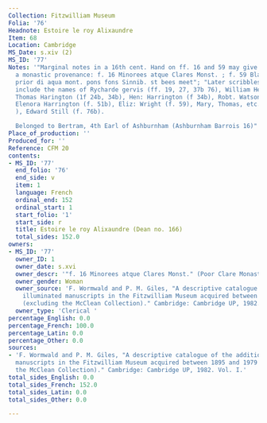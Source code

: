 ```yaml
---
Collection: Fitzwilliam Museum
Folia: '76'
Headnote: Estoire le roy Alixaundre
Item: 68
Location: Cambridge
MS_Date: s.xiv (2)
MS_ID: '77'
Notes: '"Marginal notes in a 16th cent. Hand on ff. 16 and 59 may give evidence of
  a monastic provenance: f. 16 Minorees atque Clares Monst. ; f. 59 Blandigo monstead
  prior di aqua mont. pons fons Sinnib. st bees meet"; "Later scribbles in the margins
  include the names of Rycharde gervis (ff. 19, 27, 37b 76), William Hey (f. 20b),
  Thomas Harington (1f 24b, 34b), Hen: Harrington (f 34b), Robt. Watsonn (f. 47b),
  Elenora Harrington (f. 51b), Eliz: Wright (f. 59), Mary, Thomas, etc. Raffy (f.59
  ), Edward Still (f. 76b).

  Belonged to Bertram, 4th Earl of Ashburnham (Ashburnham Barrois 16)"'
Place_of_production: ''
Produced_for: ''
Reference: CFM 20
contents:
- MS_ID: '77'
  end_folio: '76'
  end_side: v
  item: 1
  language: French
  ordinal_end: 152
  ordinal_start: 1
  start_folio: '1'
  start_side: r
  title: Estoire le roy Alixaundre (Dean no. 166)
  total_sides: 152.0
owners:
- MS_ID: '77'
  owner_ID: 1
  owner_date: s.xvi
  owner_descr: '"f. 16 Minorees atque Clares Monst." (Poor Clare Monastery?)'
  owner_gender: Woman
  owner_source: 'F. Wormwald and P. M. Giles, "A descriptive catalogue of the additional
    illuminated manuscripts in the Fitzwilliam Museum acquired between 1895 and 1979
    (excluding the McClean Collection)." Cambridge: Cambridge UP, 1982. Vol. I.'
  owner_type: 'Clerical '
percentage_English: 0.0
percentage_French: 100.0
percentage_Latin: 0.0
percentage_Other: 0.0
sources:
- 'F. Wormwald and P. M. Giles, "A descriptive catalogue of the additional illuminated
  manuscripts in the Fitzwilliam Museum acquired between 1895 and 1979 (excluding
  the McClean Collection)." Cambridge: Cambridge UP, 1982. Vol. I.'
total_sides_English: 0.0
total_sides_French: 152.0
total_sides_Latin: 0.0
total_sides_Other: 0.0

---
```

